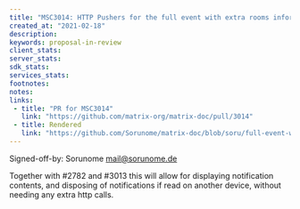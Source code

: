 ```yaml
---
title: "MSC3014: HTTP Pushers for the full event with extra rooms information"
created_at: "2021-02-18"
description:
keywords: proposal-in-review
client_stats:
server_stats:
sdk_stats:
services_stats:
footnotes:
notes:
links:
 - title: "PR for MSC3014"
   link: "https://github.com/matrix-org/matrix-doc/pull/3014"
 - title: Rendered
   link: "https://github.com/Sorunome/matrix-doc/blob/soru/full-event-with-rooms-push/proposals/3014-full-event-with-rooms-pusher.md"
---
```


Signed-off-by: Sorunome <mail@sorunome.de>

Together with #2782 and #3013 this will allow for displaying notification contents, and disposing of notifications if read on another device, without needing any extra http calls.
